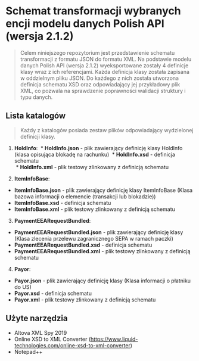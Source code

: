 # Schemat transformacji wybranych encji modelu danych Polish API (wersja 2.1.2)

> Celem niniejszego repozytorium jest przedstawienie schematu transformacji z formatu JSON do formatu XML. Na podstawie modelu danych Polish API (wersja 2.1.2) wyeksportowane zostały 4 definicje klasy wraz z ich referencjami. Każda definicja klasy została zapisana w oddzielnym pliku JSON. Do każdego z nich została utworzona definicja schematu XSD oraz odpowiadający jej przykładowy plik XML, co pozwala na sprawdzenie poprawności walidacji struktury i typu danych. 


## Lista katalogów 

> Każdy z katalogów posiada zestaw plików odpowiadający wydzielonej definicji klasy. 

1. **HoldInfo**:
  &nbsp;* **HoldInfo.json** - plik zawierający definicję klasy HoldInfo (klasa opisująca blokadę na rachunku)
  &nbsp;* **HoldInfo.xsd** - definicja schematu  
  &nbsp;* **HoldInfo.xml** - plik testowy zlinkowany z definicją schematu
  
2. **ItemInfoBase**:
  * **ItemInfoBase.json** - plik zawierający definicję klasy ItemInfoBase (Klasa bazowa informacji o elemencie (transakcji lub blokadzie))
  * **ItemInfoBase.xsd** - definicja schematu
  * **ItemInfoBase.xml** - plik testowy zlinkowany z definicją schematu
  
3. **PaymentEEARequestBundled**:
  * **PaymentEEARequestBundled.json** - plik zawierający definicję klasy (Klasa zlecenia przelewu zagranicznego SEPA w ramach paczki)
  * **PaymentEEARequestBundled.xsd** - definicja schematu
  * **PaymentEEARequestBundled.xml** - plik testowy zlinkowany z definicją schematu

4. **Payor**:
  * **Payor.json** - plik zawierający definicję klasy (Klasa informacji o płatniku do US)
  * **Payor.xsd** - definicja schematu
  * **Payor.xml** - plik testowy zlinkowany z definicją schematu


## Użyte narzędzia

* Altova XML Spy 2019
* Online XSD to XML Converter (https://www.liquid-technologies.com/online-xsd-to-xml-converter)
* Notepad++


